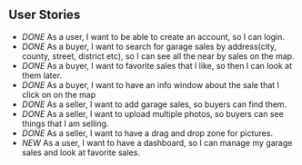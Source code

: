 ## User Stories

* *DONE* As a user, I want to be able to create an account, so I can login.
* *DONE* As a buyer, I want to search for garage sales by address(city, county, street, district etc), so I can see all the near by sales on the map.
* *DONE* As a buyer, I want to favorite sales that I like, so then I can look at them later.
* *DONE* As a buyer, I want to have an info window about the sale that I click on on the map
* *DONE* As a seller, I want to add garage sales, so buyers can find them.
* *DONE* As a seller, I want to upload multiple photos, so buyers can see things that I am selling.
* *DONE* As a seller, I want to have a drag and drop zone for pictures.
* *NEW* As a user, I want to have a dashboard, so I can manage my garage sales and look at favorite sales.
